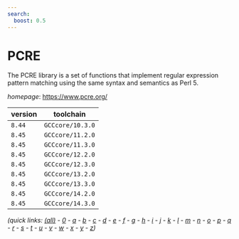 ```yaml
---
search:
  boost: 0.5
---
```

# PCRE

The PCRE library is a set of functions that implement regular expression  pattern matching using the same syntax and semantics as Perl 5.

*homepage*: <https://www.pcre.org/>

version | toolchain
--------|----------
``8.44`` | ``GCCcore/10.3.0``
``8.45`` | ``GCCcore/11.2.0``
``8.45`` | ``GCCcore/11.3.0``
``8.45`` | ``GCCcore/12.2.0``
``8.45`` | ``GCCcore/12.3.0``
``8.45`` | ``GCCcore/13.2.0``
``8.45`` | ``GCCcore/13.3.0``
``8.45`` | ``GCCcore/14.2.0``
``8.45`` | ``GCCcore/14.3.0``


*(quick links: [(all)](../index.md) - [0](../0/index.md) - [a](../a/index.md) - [b](../b/index.md) - [c](../c/index.md) - [d](../d/index.md) - [e](../e/index.md) - [f](../f/index.md) - [g](../g/index.md) - [h](../h/index.md) - [i](../i/index.md) - [j](../j/index.md) - [k](../k/index.md) - [l](../l/index.md) - [m](../m/index.md) - [n](../n/index.md) - [o](../o/index.md) - [p](../p/index.md) - [q](../q/index.md) - [r](../r/index.md) - [s](../s/index.md) - [t](../t/index.md) - [u](../u/index.md) - [v](../v/index.md) - [w](../w/index.md) - [x](../x/index.md) - [y](../y/index.md) - [z](../z/index.md))*

